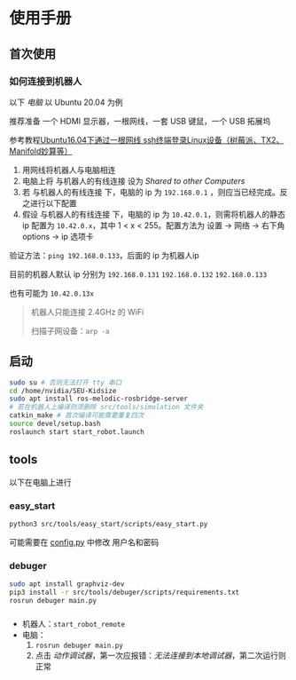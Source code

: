# 使用手册

## 首次使用

### 如何连接到机器人

以下 *电脑* 以 Ubuntu 20.04 为例

推荐准备 一个 HDMI 显示器，一根网线，一套 USB 键鼠，一个 USB 拓展坞

参考教程[Ubuntu16.04下通过一根网线 ssh终端登录Linux设备（树莓派、TX2、Manifold妙算等）](https://blog.csdn.net/X_kh_2001/article/details/80487987)

1. 用网线将机器人与电脑相连
2. 电脑上将 与机器人的有线连接 设为 *Shared to other Computers*
3. 若 与机器人的有线连接 下，电脑的 ip 为 `192.168.0.1` ，则应当已经完成。反之进行以下配置
4. 假设 与机器人的有线连接 下，电脑的 ip 为 `10.42.0.1`，则需将机器人的静态 ip 配置为 `10.42.0.x`，其中 1 < x < 255。配置方法为 设置 -> 网络 -> 右下角options -> ip 选项卡

验证方法：`ping 192.168.0.133`，后面的 ip 为机器人ip

目前的机器人默认 ip 分别为 `192.168.0.131` `192.168.0.132` `192.168.0.133`

也有可能为 `10.42.0.13x`

> 机器人只能连接 2.4GHz 的 WiFi
> 
> 扫描子网设备：`arp -a`

## 启动

```Bash
sudo su # 否则无法打开 tty 串口
cd /home/nvidia/SEU-Kidsize
sudo apt install ros-melodic-rosbridge-server
# 若在机器人上编译则须删除 src/tools/simulation 文件夹
catkin_make # 首次编译可能需要重复四次
source devel/setup.bash
roslaunch start start_robot.launch
```

## tools

以下在电脑上进行

### easy_start

```Bash
python3 src/tools/easy_start/scripts/easy_start.py
```

可能需要在 [config.py](../src/tools/easy_start/scripts/config.py) 中修改 用户名和密码

### debuger

```Bash
sudo apt install graphviz-dev
pip3 install -r src/tools/debuger/scripts/requirements.txt
rosrun debuger main.py
```

### 

- 机器人：`start_robot_remote`
- 电脑：
  1. `rosrun debuger main.py`
  2. 点击 *动作调试器*，第一次应报错：*无法连接到本地调试器*，第二次运行则正常